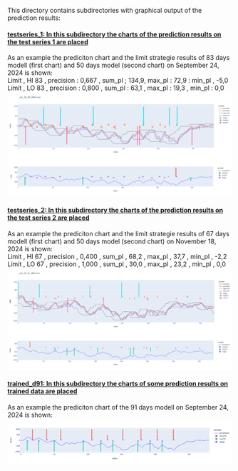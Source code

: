 This directory contains subdirectories with graphical output of the prediction results:

#### [testseries_1: In this subdirectory the charts of the prediction results on the test series 1 are placed](testseries_1)

As an example the prediciton chart and the limit strategie results of 83 days modell (first chart) and 50 days model (second chart) on September 24, 2024 is shown:\
Limit  , HI 83 , precision : 0,667 , sum_pl ; 134,9, max_pl : 72,9 : min_pl , -5,0\
Limit  , LO 83 , precision : 0,800 , sum_pl : 63,1 , max_pl : 19,3 , min_pl : 0,0\
![Prediciton chart 83 days modell](testseries_1/0924/plt_24_09_24_d83a.png)
![Prediciton chart 50 days modell](testseries_1/0924/plt_24_09_24_d50a_s.png)


#### [testseries_2: In this subdirectory the charts of the prediction results on the test series 2 are placed](testseries_2)

As an example the prediciton chart  and the limit strategie results of 67 days modell (first chart) and 50 days model (second chart) on November 18, 2024 is shown:\
Limit  , HI 67 , precision , 0,400 , sum_pl , 68,2 , max_pl , 37,7 , min_pl , -2,2\
Limit  , LO 67 , precision , 1,000 , sum_pl , 30,0 , max_pl , 23,2 , min_pl , 0,0\
![Prediciton chart 67 days modell](testseries_2/1118/plt_24_11_18_d67b.png)
![Prediciton chart 50 days modell](testseries_2/1118/plt_24_11_18_d50b_s.png)


#### [trained_d91: In this subdirectory the charts of some prediction results on trained data are placed](trained_d91)

As an example the prediciton chart of the 91 days modell on September 24, 2024 is shown:\
![Prediciton chart of 91 days modell](trained_d91/plt_24_09_24_d91_s.png)
